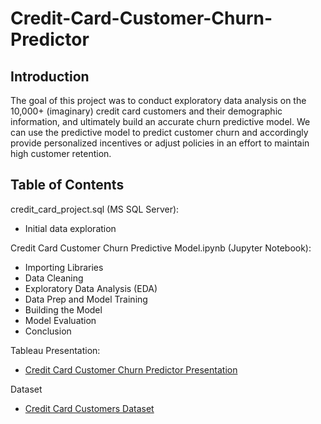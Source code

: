 # Credit-Card-Customer-Churn-Predictor

## Introduction

The goal of this project was to conduct exploratory data analysis on the 10,000+ (imaginary) credit card customers and their demographic information, and ultimately build an accurate churn predictive model. We can use the predictive model to predict customer churn and accordingly provide personalized incentives or adjust policies in an effort to maintain high customer retention.

## Table of Contents

credit_card_project.sql (MS SQL Server):
- Initial data exploration

Credit Card Customer Churn Predictive Model.ipynb (Jupyter Notebook):
- Importing Libraries
- Data Cleaning
- Exploratory Data Analysis (EDA)
- Data Prep and Model Training
- Building the Model
- Model Evaluation
- Conclusion

Tableau Presentation:
- [Credit Card Customer Churn Predictor Presentation](https://public.tableau.com/app/profile/brandon.han3861/viz/CreditCardCustomerChurnPredictor/CCCC)

Dataset
- [Credit Card Customers Dataset](https://www.kaggle.com/datasets/sakshigoyal7/credit-card-customers)
